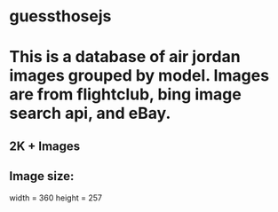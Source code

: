 # guessthosejs
# This is a database of air jordan images grouped by model. Images are from flightclub, bing image search api, and eBay. 

## 2K + Images 

## Image size:
width = 360
height = 257
